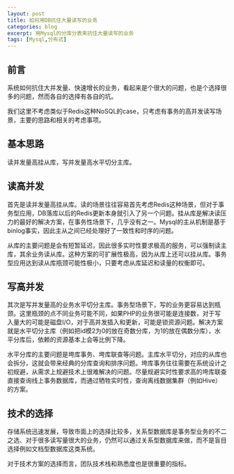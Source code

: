 ```yaml
---
layout: post
title: 如何用DB抗住大量读写的业务
categories: blog
excerpt: 用Mysql的分库分表来抗住大量读写的业务
tags: [Mysql,分布式]
---
```


## 前言

系统如何抗住大并发量、快速增长的业务，看起来是个很大的问题，也是个选择很多的问题，然而各自的选择有各自的坑。

我们这里不考虑类似于Redis这种NoSQL的case，只考虑有事务的高并发读写场景，主要的思路和相关的考虑事项。

## 基本思路

读并发量高挂从库，写并发量高水平切分主库。

## 读高并发
首先是读并发量高挂从库。读的场景往往容易首先考虑Redis这种场景，但对于事务型应用，DB落库以后的Redis更新本身就引入了另一个问题。挂从库是解决读压力的最好的解决方案，在事务性场景下，几乎没有之一。Mysql的主从机制是基于binlog事实，因此主从之间已经处理好了一致性和时序的问题。

从库的主要问题是会有短暂延迟，因此很多实时性要求极高的服务，可以强制读主库，其余业务读从库。这种方案的可扩展性极高，因为从库上还可以挂从库。事务型应用达到读从库瓶颈可能性极小，只要考虑从库延迟和读量的权衡即可。


## 写高并发

其次是写并发量高的业务水平切分主库。事务型场景下，写的业务更容易达到瓶颈。这里瓶颈的点不同业务可能不同，如果PHP的业务很可能是连接数，对于写入量大的可能是磁盘I/O，对于高并发插入和更新，可能是锁资源问题。解决方案就是水平切分主库（例如把id模2为0的放在奇数分库，为1的放在偶数分库），水平分库后，依赖的资源基本上会等比例下降。

水平分库的主要问题是垮库事务、垮库联查等问题。主库水平切分，对应的从库也会拆分，这就会带来经典的分库查询和排序问题。垮库事务往往需要在系统设计之初规避，从需求上规避技术上很难解决的问题。尽量规避实时性要求高的垮库联查直接查询线上事务数据库，而通过牺牲实时性，查询离线数据集群（例如Hive）的方案。

## 技术的选择

存储系统迅速发展，导致市面上的选择比较多，关系型数据库是事务型业务的不二之选、对于很多读写量很大的业务，仍然可以通过关系型数据库来做，而不是盲目选择例如文档型数据库这类系统。

对于技术方案的选择而言，团队技术栈和熟悉度也是很重要的指标。
